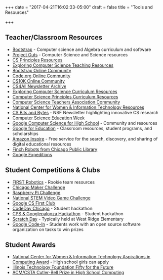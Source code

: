 +++
date = "2017-04-21T16:02:33-05:00"
draft = false
title = "Tools and Resources"

+++

## Teacher/Classroom Resources

* [Bootstrap](http://www.bootstrapworld.org/index.shtml) - Computer science and Algebra curriculum and software
* [Project Guts](http://www.projectguts.org/resources) - Computer Science and Science resources
* [CS Principles Resources](http://www.csprinciples.org/home/resources)
* [Exploring Computer Science Teaching Resources](http://www.exploringcs.org/resources/cs-teaching-resources)
* [Bootstrap Online Community](https://groups.google.com/forum/#!forum/bootstrap-discuss)
* [Code.org Online Community](https://code.org/educate/community)
* [CS10K Online Community](https://cs10kcommunity.org/)
* [CS4All Newsletter Archive](https://drive.google.com/folderview?id=0B6Ztxt-q19ODMldIREYtQV83dmM&usp=sharing)
* [Exploring Computer Science Curriculum Resources](https://cs10kcommunity.org/exploring-computer-science)
* [Computer Science Principles Curriculum Resources](https://cs10kcommunity.org/computer-science-principles)
* [Computer Science Teachers Association Community](https://www.csteachers.org/page/CSTAChapters)
* [National Center for Women & Information Technology Resources](https://www.ncwit.org/resources?field_audiences_tid%5B%5D=1)
* [CS Bits and Bytes](http://www.nsf.gov/cise/csbytes/) - NSF Newsletter highlighting innovative CS research
* [Computer Science Education Week](https://sites.google.com/site/cs4allcps/educators/goog_1833816318)
* [Google Computer Science for High School](http://www.cs4hs.com/) - Community and resources
* [Google for Education](https://www.google.com/edu/resources/computerscience/learning/) - Classroom resources, student programs, and scholarships
* [Amazon Inspire](https://www.amazoninspire.com/access) - Free service for the search, discovery, and sharing of digital educational resources
* [Finch Robots from Chicago Public Library](https://chipublib.bibliocommons.com/item/show/8776497081_the_finch#)
* [Google Expeditions](https://www.google.com/edu/expeditions/)

## Student Competitions & Clubs

* [FIRST Robotics](http://www.firstinspires.org/resource-library/ftc/rookie-teams-resources) - Rookie team resources
* [Chicago Maker Challenge](http://chicagomakerchallenge.org/)
* [Raspberry Pi Challenge](http://www.illinoistechlex.org/RPstudentindex.html)
* [National STEM Video Game Challenge](http://stemchallenge.org/)
* [Google CS First Club](http://cs-first.com/start-club)
* [CodeDay Chicago](https://codeday.org/chicago) - Student hackathon
* [CPS & Googlepalooza Hackathon](http://sites.google.com/site/cpsgglepalooza/hackathon) - Student hackathon
* [Scratch Day](http://day.scratch.mit.edu/) - Typically held at West Ridge Elementary
* [Google Code-In](https://developers.google.com/open-source/gci/) - Students work with an open source software organization on tasks to win prizes

## Student Awards

* [National Center for Women & Information Technology Aspirations in Computing Award](https://www.aspirations.org/participate/high-school) - High school girls can apply
* [Illinois Technology Foundation Fifty for the Future](http://illinoistechfoundation.org/itf-programs/fifty-for-the-future-celebration/)
* [ACM/CSTA Cutler-Bell Prize in High School Computing](http://awards.acm.org/cutler-bell/)












